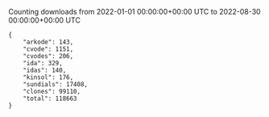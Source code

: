 
Counting downloads from 2022-01-01 00:00:00+00:00 UTC to 2022-08-30 00:00:00+00:00 UTC

```
{
    "arkode": 143,
    "cvode": 1151,
    "cvodes": 206,
    "ida": 329,
    "idas": 140,
    "kinsol": 176,
    "sundials": 17408,
    "clones": 99110,
    "total": 118663
}
```
